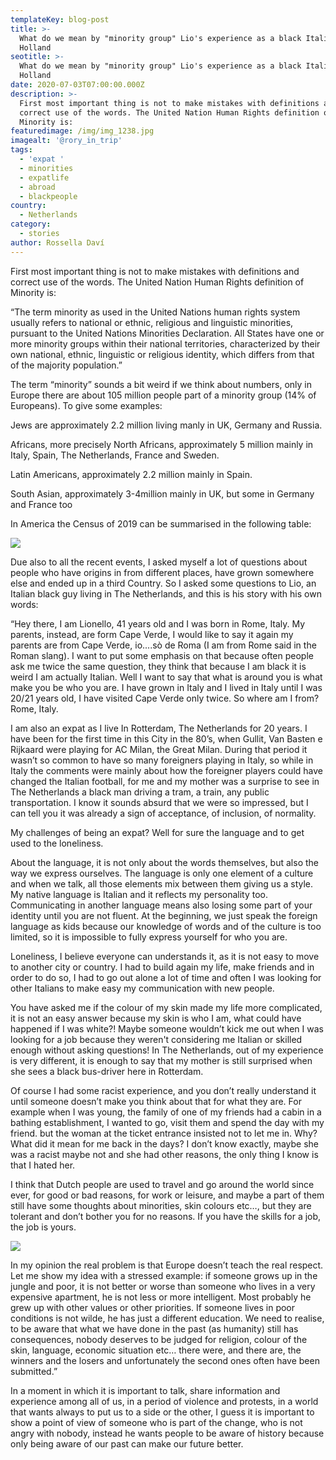 ```yaml
---
templateKey: blog-post
title: >-
  What do we mean by "minority group" Lio's experience as a black Italian guy in
  Holland
seotitle: >-
  What do we mean by "minority group" Lio's experience as a black Italian guy in
  Holland
date: 2020-07-03T07:00:00.000Z
description: >-
  First most important thing is not to make mistakes with definitions and
  correct use of the words. The United Nation Human Rights definition of
  Minority is:
featuredimage: /img/img_1238.jpg
imagealt: '@rory_in_trip'
tags:
  - 'expat '
  - minorities
  - expatlife
  - abroad
  - blackpeople
country:
  - Netherlands
category:
  - stories
author: Rossella Daví
---
```

First most important thing is not to make mistakes with definitions and correct use of the words. The United Nation Human Rights definition of Minority is:

“The term minority as used in the United Nations human rights system usually refers to national or ethnic, religious and linguistic minorities, pursuant to the United Nations Minorities Declaration. All States have one or more minority groups within their national territories, characterized by their own national, ethnic, linguistic or religious identity, which differs from that of the majority population.”

The term “minority” sounds a bit weird if we think about numbers, only in Europe there are about 105 million people part of a minority group (14% of Europeans). To give some examples:

Jews are approximately 2.2 million living manly in UK, Germany and Russia. 

Africans, more precisely North Africans, approximately 5 million mainly in Italy, Spain, The Netherlands, France and Sweden.

Latin Americans, approximately 2.2 million mainly in Spain.

South Asian, approximately 3-4million mainly in UK, but some in Germany and France too

In America the Census of 2019 can be summarised in the following table:

![](/img/unnamed.png)

Due also to all the recent events, I asked myself a lot of questions about people who have origins in from different places, have grown somewhere else and ended up in a third Country. So I asked some questions to Lio, an Italian black guy living in The Netherlands, and this is his story with his own words:

“Hey there, I am Lionello, 41 years old and I was born in Rome, Italy. My parents, instead, are form Cape Verde, I would like to say it again my parents are from Cape Verde, io....sò de Roma (I am from Rome said in the Roman slang). I want to put some emphasis on that because often people ask me twice the same question, they think that because I am black it is weird I am actually Italian. Well I want to say that what is around you is what make you be who you are. I have grown in Italy and I lived in Italy until I was 20/21 years old, I have visited Cape Verde only twice. So where am I from? Rome, Italy.

I am also an expat as I live In Rotterdam, The Netherlands for 20 years. I have been for the first time in this City in the 80’s, when Gullit, Van Basten e Rijkaard were playing for AC Milan, the Great Milan. During that period it wasn’t so common to have so many foreigners playing in Italy, so while in Italy the comments were mainly about how the foreigner players could have changed the Italian football, for me and my mother was a surprise to see in The Netherlands a black man driving a tram, a train, any public transportation. I know it sounds absurd that we were so impressed, but I can tell you it was already a sign of acceptance, of inclusion, of normality.

 My challenges of being an expat? Well for sure the language and to get used to the loneliness.

About the language, it is not only about the words themselves, but also the way we express ourselves. The language is only one element of a culture and when we talk, all those elements mix between them giving us a style. My native language is Italian and it reflects my personality too. Communicating in another language means also losing some part of your identity until you are not fluent. At the beginning, we just speak the foreign language as kids because our knowledge of words and of the culture is too limited, so it is impossible to fully express yourself for who you are.

Loneliness, I believe everyone can understands it, as it is not easy to move to another city or country. I had to build again my life, make friends and in order to do so, I had to go out alone a lot of time and often I was looking for other Italians to make easy my communication with new people.

You have asked me if the colour of my skin made my life more complicated, it is not an easy answer because my skin is who I am, what could have happened if I was white?! Maybe someone wouldn’t kick me out when I was looking for a job because they weren't considering me Italian or skilled enough without asking questions! In The Netherlands, out of my experience is very different, it is enough to say that my mother is still surprised when she sees a black bus-driver here in Rotterdam.

Of course I had some racist experience, and you don’t really understand it until someone doesn’t make you think about that for what they are. For example when I was young, the family of one of my friends had a cabin in a bathing establishment, I wanted to go, visit them and spend the day with my friend. but the woman at the ticket entrance insisted not to let me in. Why? What did it mean for me back in the days? I don’t know exactly, maybe she was a racist maybe not and she had other reasons, the only thing I know is that I hated her.

I think that Dutch people are used to travel and go around the world since ever, for good or bad reasons, for work or leisure, and maybe a part of them still have some thoughts about minorities, skin colours etc…, but they are tolerant and don’t bother you for no reasons. If you have the skills for a job, the job is yours.

![](/img/unnamed-1-.jpg)

In my opinion the real problem is that Europe doesn’t teach the real respect. Let me show my idea with a stressed example: if someone grows up in the jungle and poor, it is not better or worse than someone who lives in a very expensive apartment, he is not less or more intelligent. Most probably he grew up with other values or other priorities. If someone lives in poor conditions is not wilde, he has just a different education. We need to realise, to be aware that what we have done in the past (as humanity) still has consequences, nobody deserves to be judged for religion, colour of the skin, language, economic situation etc… there were, and there are, the winners and the losers and unfortunately the second ones often have been submitted.”

In a moment in which it is important to talk, share information and experience among all of us, in a period of violence and protests, in a world that wants always to put us to a side or the other, I guess it is important to show a point of view of someone who is part of the change, who is not angry with nobody, instead he wants people to be aware of history because only being aware of our past can make our future better.
